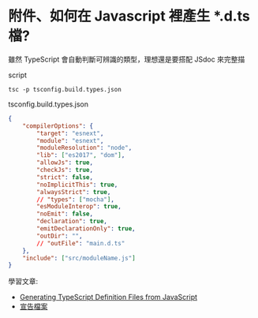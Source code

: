 # 附件、如何在 Javascript 裡產生 *.d.ts 檔?

雖然 TypeScript 會自動判斷可辨識的類型，理想還是要搭配 JSdoc 來完整描

script

```shell
tsc -p tsconfig.build.types.json
```

tsconfig.build.types.json

```json
{
    "compilerOptions": {
        "target": "esnext",
        "module": "esnext",
        "moduleResolution": "node",
        "lib": ["es2017", "dom"],
        "allowJs": true,
        "checkJs": true,
        "strict": false,
        "noImplicitThis": true,
        "alwaysStrict": true,
        // "types": ["mocha"],
        "esModuleInterop": true,
        "noEmit": false,
        "declaration": true,
        "emitDeclarationOnly": true,
        "outDir": "",
        // "outFile": "main.d.ts"
    },
    "include": ["src/moduleName.js"]
}
```

學習文章:

- [Generating TypeScript Definition Files from JavaScript](https://dev.to/open-wc/generating-typescript-definition-files-from-javascript-5bp2)
- [宣告檔案](https://willh.gitbook.io/typescript-tutorial/basics/declaration-files#jiang-xuan-gao-dang-an-he-yuan-shi-ma-fang-zai-yi-qi)
